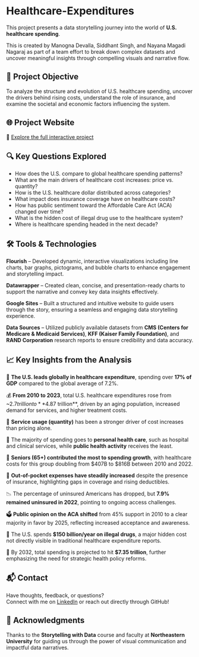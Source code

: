 # Healthcare-Expenditures

This project presents a data storytelling journey into the world of **U.S. healthcare spending**. 

This is created by Manogna Devalla, Siddhant Singh, and Nayana Magadi Nagaraj as part of a team effort to break down complex datasets and uncover meaningful insights through compelling visuals and narrative flow.

## 🧠 Project Objective

To analyze the structure and evolution of U.S. healthcare spending, uncover the drivers behind rising costs, understand the role of insurance, and examine the societal and economic factors influencing the system.

## 🌐 Project Website

🔗 [Explore the full interactive project](https://sites.google.com/view/project1-group3/home)

## 🔍 Key Questions Explored

- How does the U.S. compare to global healthcare spending patterns?
- What are the main drivers of healthcare cost increases: price vs. quantity?
- How is the U.S. healthcare dollar distributed across categories?
- What impact does insurance coverage have on healthcare costs?
- How has public sentiment toward the Affordable Care Act (ACA) changed over time?
- What is the hidden cost of illegal drug use to the healthcare system?
- Where is healthcare spending headed in the next decade?

## 🛠️ Tools & Technologies

**Flourish** – Developed dynamic, interactive visualizations including line charts, bar graphs, pictograms, and bubble charts to enhance engagement and storytelling impact.  

**Datawrapper** – Created clean, concise, and presentation-ready charts to support the narrative and convey key data insights effectively.  

**Google Sites** – Built a structured and intuitive website to guide users through the story, ensuring a seamless and engaging data storytelling experience. 

**Data Sources** – Utilized publicly available datasets from **CMS (Centers for Medicare & Medicaid Services)**, **KFF (Kaiser Family Foundation)**, and **RAND Corporation** research reports to ensure credibility and data accuracy.


## 📈 Key Insights from the Analysis

📌  **The U.S. leads globally in healthcare expenditure**, spending over **17% of GDP** compared to the global average of 7.2%.

💰  **From 2010 to 2023**, total U.S. healthcare expenditures rose from ~$2.7 trillion to **$4.87 trillion**, driven by an aging population, increased demand for services, and higher treatment costs.

🧮  **Service usage (quantity)** has been a stronger driver of cost increases than pricing alone.

🏥  The majority of spending goes to **personal health care**, such as hospital and clinical services, while **public health activity** receives the least.

🧓  **Seniors (65+) contributed the most to spending growth**, with healthcare costs for this group doubling from $407B to $816B between 2010 and 2022.

💊  **Out-of-pocket expenses have steadily increased** despite the presence of insurance, highlighting gaps in coverage and rising deductibles.

📉  The percentage of uninsured Americans has dropped, but **7.9% remained uninsured in 2022**, pointing to ongoing access challenges.

🗳️  **Public opinion on the ACA shifted** from 45% support in 2010 to a clear majority in favor by 2025, reflecting increased acceptance and awareness.

🚨  The U.S. spends **$150 billion/year on illegal drugs**, a major hidden cost not directly visible in traditional healthcare expenditure reports.

🔮  By 2032, total spending is projected to hit **$7.35 trillion**, further emphasizing the need for strategic health policy reforms.


## 📬 Contact

Have thoughts, feedback, or questions?  
Connect with me on [LinkedIn](https://www.linkedin.com/in/manogna-devalla/) or reach out directly through GitHub!


## 📢 Acknowledgments

Thanks to the **Storytelling with Data** course and faculty at **Northeastern University** for guiding us through the power of visual communication and impactful data narratives.

